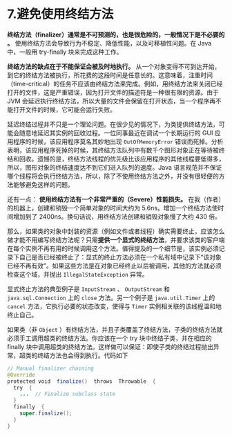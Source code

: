 # 7.避免使用终结方法

**终结方法（finalizer）通常是不可预测的，也是很危险的，一般情况下是不必要的 。** 使用终结方法会导致行为不稳定、降低性能，以及可移植性问题。在 Java 中，一般用 try-finally 块来完成这种工作。

**终结方法的缺点在于不能保证会被及时地执行。** 从一个对象变得不可到达开始，到它的终结方法被执行，所花费的这段时间是任意长的。这意味着，注重时间（time-critical）的任务不应该由终结方法来完成。例如，用终结方法来关闭已经打开的文件，这是严重错误，因为打开文件的描述符是一种很有限的资源。由于 JVM 会延迟执行终结方法，所以大量的文件会保留在打开状态，当一个程序再不能打开文件的时候，它可能会运行失败。

延迟终结过程并不只是一个理论问题。在很少见的情况下，为类提供终结方法，可能会随意地延迟其实例的回收过程。一位同事最近在调试一个长期运行的 GUI 应用程序的时候，该应用程序莫名其妙地出现 `OutOfMemoryError` 错误而死掉。分析表明，该应用程序死掉的时候，其终结方法队列中有数千个图形对象正在等待被终结和回收。遗憾的是，终结方法线程的优先级比该应用程序的其他线程要低得多，所以，图形对象的终结速度达不到它们进入队列的速度。Java 语言规范并不保证哪个线程将会执行终结方法，所以，除了不使用终结方法之外，并没有很轻便的方法能够避免这样的问题。

还有一点： **使用终结方法有一个非常严重的（Severe）性能损失。** 在我（作者）的机器上，创建和销毁一个简单对象的时间大约为 5.6ns。增加一个终结方法使时间增加到了 2400ns。换句话说，用终结方法创建和销毁对象慢了大约 430 倍。

那么，如果类的对象中封装的资源（例如文件或者线程）确实需要终止，应该怎么做才能不用编写终结方法呢？只需**提供一个显式的终结方法**，并要求该类的客户端在每个实例不再有用的时候调用这个方法。值得提及的一个细节是，该实例必须记录下自己是否已经被终止了：显式的终止方法必须在一个私有域中记录下“该对象已经不再有效”。如果这些方法是在对象已经终止以后被调用，其他的方法就必须检查这个域，并抛出 `IllegalStateException` 异常。

显式终止方法的典型例子是 `InputStream` 、 `OutputStream` 和 `java.sql.Connection` 上的 `close` 方法。另一个例子是 `java.util.Timer` 上的 `cancel` 方法，它执行必要的状态改变，使得与 `Timer` 实例相关联的该线程温和地终止自己。

如果类（非 `Object` ）有终结方法，并且子类覆盖了终结方法，子类的终结方法就必须手工调用超类的终结方法。你应该在一个 try 块中终结子类，并在相应的 finally 块中调用超类的终结方法。这样做可以保证：即使子类的终结过程抛出异常，超类的终结方法也会得到执行。代码如下

```java
// Manual finalizer chaining
@Override
protected void  finalize()  throws  Throwable  {
  try  {
    ...  // Finalize subclass state
  }
  finally  {
    super.finalize();
  }
}
```
